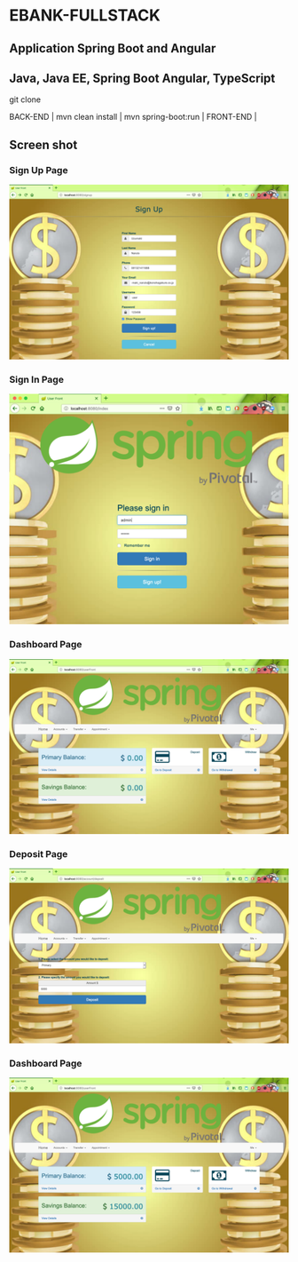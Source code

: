 # EBANK-FULLSTACK
Application Spring Boot and Angular
---------------------------------------------------------------------------
Java, Java EE, Spring Boot
Angular, TypeScript
----------------------------------------------------------------------------
git clone 

BACK-END | mvn clean install | mvn spring-boot:run |
FRONT-END |


## Screen shot 

### Sign Up Page

![Sign Up Page](img/signup.png "Sign Up Page")

### Sign In Page

![Sign Up](img/login.png "Login Page")

### Dashboard Page

![Dashboard page](img/dashboard1.png "Dashboard Page")

### Deposit Page

![Deposit Page](img/deposit.png "Deposit Page")

### Dashboard Page   
![Dashboard page](img/dashboard2.png "Dashboard Page")